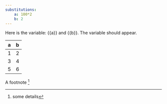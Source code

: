 ```yaml
---
substitutions:
    a: 100*2
    b: 2
---
```


Here is the variable: {{a}} and {{b}}. The variable should appear.

| a | b |
|---|---|
| 1 | 2 |
| 3 | 4 |
| 5 | 6 |

A footnote [^1]

[^1]: some details